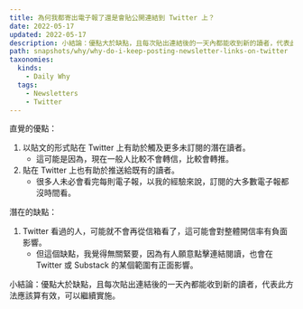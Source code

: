 ```yaml
---
title: 為何我都寄出電子報了還是會貼公開連結到 Twitter 上？
date: 2022-05-17
updated: 2022-05-17
description: 小結論：優點大於缺點，且每次貼出連結後的一天內都能收到新的讀者，代表此方法應該算有效，可以繼續實施。
path: snapshots/why/why-do-i-keep-posting-newsletter-links-on-twitter
taxonomies:
  kinds: 
    - Daily Why
  tags: 
    - Newsletters
    - Twitter
---
```


直覺的優點：
1. 以貼文的形式貼在 Twitter 上有助於觸及更多未訂閱的潛在讀者。
    - 這可能是因為，現在一般人比較不會轉信，比較會轉推。
2. 貼在 Twitter 上也有助於推送給既有的讀者。
    - 很多人未必會看完每則電子報，以我的經驗來說，訂閱的大多數電子報都沒時間看。

潛在的缺點：
1. Twitter 看過的人，可能就不會再從信箱看了，這可能會對整體開信率有負面影響。
    - 但這個缺點，我覺得無關緊要，因為有人願意點擊連結閱讀，也會在 Twitter 或 Substack 的某個範圍有正面影響。

小結論：優點大於缺點，且每次貼出連結後的一天內都能收到新的讀者，代表此方法應該算有效，可以繼續實施。